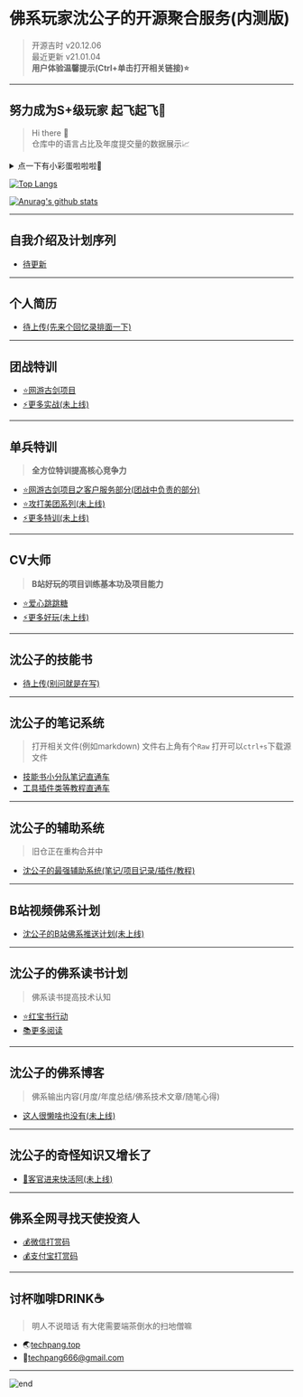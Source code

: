 
# **佛系玩家沈公子的开源聚合服务(内测版)**
>开源吉时 v20.12.06  
>最近更新 v21.01.04  
>**用户体验温馨提示(Ctrl+单击打开相关链接)⭐**  

------
## **努力成为S+级玩家 起飞起飞🚀**
>Hi there 👋  
>仓库中的语言占比及年度提交量的数据展示📈  

<details>
  <summary>点一下有小彩蛋啦啦啦🥚</summary>
  <pre>
  习大大说 "征途漫漫 惟有奋斗"🚀
  <br>
  狭路相逢勇者胜 兄弟萌冲阿🍖
  <br>
  这里佛系随缘更新 欢迎下次再来🤣
  </pre>
</details>

[![Top Langs](https://github-readme-stats.vercel.app/api/top-langs/?username=techpang666&layout=compact)](https://techpang.top/)

[![Anurag's github stats](https://github-readme-stats.vercel.app/api?username=techpang666&theme=vue-dark&show_icons=true&show_owner=true)](https://techpang.top/)

------
## **自我介绍及计划序列**
* [待更新](./core_libs/test.md)

------
## **个人简历**
* [待上传(先来个回忆录排面一下)](https://www.bilibili.com/video/BV1oZ4y1N7Cr/)

------
## **团战特训**
* [⭐网游古剑项目](https://techpang.gitee.io/gujian_team_project/)
* [⚡更多实战(未上线)](./core_libs/test.md)

------
## **单兵特训**
>**全方位特训提高核心竞争力**  
* [⭐网游古剑项目之客户服务部分(团战中负责的部分)](https://techpang.gitee.io/gujian_service_project/)
* [⭐攻打美团系列(未上线)](./core_libs/test.md)
* [⚡更多特训(未上线)](./core_libs/test.md)

------
## **CV大师**
>**B站好玩的项目训练基本功及项目能力**  
* [⭐爱心跳跳糖](https://techpang.top/love_jump/)
* [⚡更多好玩(未上线)](./core_libs/test.md)

------
## **沈公子的技能书**
* [待上传(别问就是在写)](./core_libs/test.md)

------
## **沈公子的笔记系统**
>打开相关文件(例如markdown) 文件右上角有个`Raw` 打开可以`ctrl+s`下载源文件  
* [技能书小分队笔记直通车](https://github.com/techpang666/techpang666.github.io/tree/main/core_libs/_map_note_libs)
* [工具插件类等教程直通车](https://github.com/techpang666/techpang666.github.io/tree/main/core_libs/tool_plug_libs)

------
## **沈公子的辅助系统**
>旧仓正在重构合并中  
* [沈公子的最强辅助系统(笔记/项目记录/插件/教程)](https://github.com/techpang666/TECHPANG_NOTE_sgz)

------
## **B站视频佛系计划**
* [沈公子的B站佛系推送计划(未上线)](./core_libs/test.md)

------
## **沈公子的佛系读书计划**
>佛系读书提高技术认知  
* [⭐红宝书行动](https://github.com/techpang666/eat_books_center/blob/main/books_center/red_ruby_book.md)
* [📚更多阅读](https://github.com/techpang666/eat_books_center)

------
## **沈公子的佛系博客**
>佛系输出内容(月度/年度总结/佛系技术文章/随笔心得)  
* [这人很懒啥也没有(未上线)](./core_libs/test.md)

------
## **沈公子的奇怪知识又增长了**
* [🤣客官进来快活阿(未上线)](./core_libs/test.md)

------
## **佛系全网寻找天使投资人**
* [💰微信打赏码](https://gitee.com/techpang/img_emoji_libs/raw/master/img_bed/markdown_images/wechat.png)
* [💰支付宝打赏码](https://gitee.com/techpang/img_emoji_libs/raw/master/img_bed/markdown_images/zhifubao.jpg)

------
## **讨杯咖啡DRINK☕**
>明人不说暗话 有大佬需要端茶倒水的扫地僧嘛  
* 🌏[techpang.top](https://techpang.top/)
* 📧techpang666@gmail.com

------
![end](https://gitee.com/techpang/img_emoji_libs/raw/master/img_bed/markdown_images/end.jpg '富婆加我吧不想努力了')